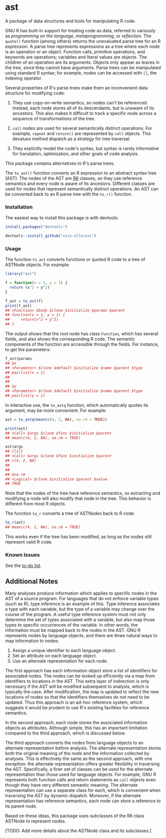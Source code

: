 
<!-- README.md is generated from README.Rmd. Please edit that file -->
ast
===

A package of data structures and tools for manipulating R code.

GNU R has built-in support for treating code as data, referred to variously as *programming on the language*, *metaprogramming*, or *reflection*. The `quote()` function (among others) returns the unevaluated parse tree for an R expression. A parse tree represents expressions as a tree where each node is an operation or an object. Function calls, primitive operations, and keywords are operations; variables and literal values are objects. The children of an operation are its arguments. Objects only appear as leaves in the tree, since they cannot have arguments. Parse trees can be manipulated using standard R syntax; for example, nodes can be accessed with `[[`, the indexing operator.

Several properties of R's parse trees make them an inconvenient data structure for modifying code:

1.  They use copy-on-write semantics, so nodes can't be referenced. Instead, each node stores all of its descendants, but is unaware of its ancestors. This also makes it difficult to track a specific node across a sequence of transformations of the tree.

2.  `call` nodes are used for several semantically distinct operations. For example, `repeat` and `return()` are represented by `call` objects. This devalues method dispatch as a strategy for tree traversal.

3.  They explicitly model the code's syntax, but syntax is rarely informative for translation, optimization, and other goals of code analysis.

This package contains alternatives to R's parse trees.

The `to_ast()` function converts an R expression to an abstract syntax tree (AST). The nodes of the AST are [R6](https://github.com/wch/R6/) classes, so they use reference semantics and every node is aware of its ancestors. Different classes are used for nodes that represent semantically distinct operations. An AST can be converted back to an R parse tree with the `to_r()` function.

### Installation

The easiest way to install this package is with devtools:

``` r
install.packages("devtools")

devtools::install_github("nick-ulle/ast")
```

### Usage

The function `to_ast` converts functions or quoted R code to a tree of ASTNode objects. For example:

``` r
library("ast")

f = function(x = 1, y = 1) {
  return (x^2 + y^2)
}

f_ast = to_ast(f)
print(f_ast)
## <Function> $body $clone $initialize $params $parent
## function(x = 1, y = 1) {
##     return(x^2 + y^2)
## }
```

The output shows that the root node has class `Function`, which has several fields, and also shows the corresponding R code. The semantic components of the function are accessible through the fields. For instance, to get the parameters:

``` r
f_ast$params
## $x
## <Parameter> $clone $default $initialize $name $parent $type
## pairlist(x = 1) 
## 
## 
## $y
## <Parameter> $clone $default $initialize $name $parent $type
## pairlist(y = 1)
```

In interactive use, the `to_astq` function, which automatically quotes its argument, may be more convenient. For example:

``` r
ast = to_astq(mean(c(4, 2, NA), na.rm = TRUE))

print(ast)
## <Call> $args $clone $func $initialize $parent
## mean(c(4, 2, NA), na.rm = TRUE)

ast$args
## [[1]]
## <Call> $args $clone $func $initialize $parent
## c(4, 2, NA) 
## 
## 
## $na.rm
## <Logical> $clone $initialize $parent $value
## TRUE
```

Note that the nodes of the tree have reference semantics, so extracting and modifying a node will also modify that node in the tree. This behavior is different from most R objects.

The function `to_r` converts a tree of ASTNodes back to R code:

``` r
to_r(ast)
## mean(c(4, 2, NA), na.rm = TRUE)
```

This works even if the tree has been modified, as long as the nodes still represent valid R code.

### Known Issues

See the [to-do list](TODO.md).

Additional Notes
----------------

Many analyses produce information which applies to specific nodes in the AST of a source program. For languages that do not enforce variable types (such as R), type inference is an example of this. Type inference associates a type with each variable, but the type of a variable may change over the course of the program. A useful type inference system must not only determine the set of types associated with a variable, but also map those types to specific occurrences of the variable. In other words, the information must be mapped back to the nodes in the AST. GNU R represents nodes by language objects, and there are three natural ways to map information to nodes:

1.  Assign a unique identifier to each language object.
2.  Set an attribute on each language object.
3.  Use an alternate representation for each node.

The first approach has each information object store a list of identifiers for associated nodes. The nodes can be looked up efficiently via a map from identifiers to locations in the AST. This extra layer of indirection is only necessary if the AST will be modified subsequent to analysis, which is typically the case. After modification, the map is updated to reflect the new locations of nodes so that the identifiers themselves do not need to be updated. Thus this approach is an ad-hoc reference system, which suggests it would be prudent to use R's existing facilities for reference semantics.

In the second approach, each node stores the associated information objects as attributes. Although simple, this has an important limitation compared to the third approach, which is discussed below.

The third approach converts the nodes from language objects to an alternate representation before analysis. The alternate representation stores both the original meaning of the node and the information collected by analyses. This is effectively the same as the second approach, with one exception: the alternate representation offers greater flexibility in traversing the AST. Specifically, a finer set of classes can be used for the alternate representation than those used for language objects. For example, GNU R represents both function calls and return statements as `call` objects even though they have very different semantic meaning. The alternate representation can use a separate class for each, which is convenient when traversing the AST by dynamic dispatch. Moreover, if the alternate representation has reference semantics, each node can store a reference to its parent node.

Based on these ideas, this package uses subclasses of the R6 class ASTNode to represent nodes.

\[TODO: Add more details about the ASTNode class and its subclasses.\]

